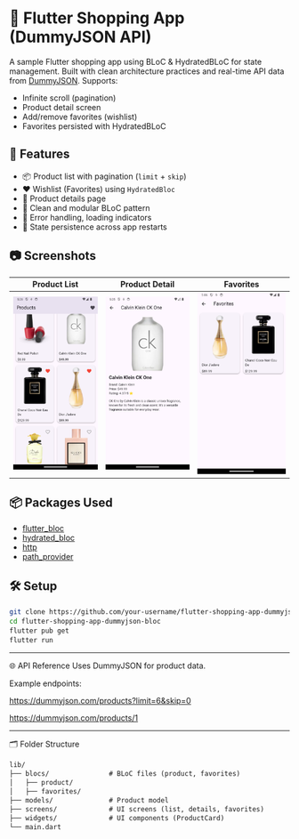 # 🛒 Flutter Shopping App (DummyJSON API)

A sample Flutter shopping app using BLoC & HydratedBLoC for state management. Built with clean architecture practices and real-time API data from [DummyJSON](https://dummyjson.com/products). Supports:

- Infinite scroll (pagination)
- Product detail screen
- Add/remove favorites (wishlist)
- Favorites persisted with HydratedBLoC

## 🚀 Features

- 📦 Product list with pagination (`limit` + `skip`)
- ❤️ Wishlist (Favorites) using `HydratedBloc`
- 🧾 Product details page
- 🧪 Clean and modular BLoC pattern
- 🧼 Error handling, loading indicators
- 🔄 State persistence across app restarts

## 📷 Screenshots

| Product List | Product Detail | Favorites |
|--------------|----------------|-----------|
| ![Product List](screenshots/product_list.png) | ![Product Detail](screenshots/product_detail.png) | ![Favorites](screenshots/favorites.png) |

## 📦 Packages Used

- [flutter_bloc](https://pub.dev/packages/flutter_bloc)
- [hydrated_bloc](https://pub.dev/packages/hydrated_bloc)
- [http](https://pub.dev/packages/http)
- [path_provider](https://pub.dev/packages/path_provider)

## 🛠️ Setup

```bash
git clone https://github.com/your-username/flutter-shopping-app-dummyjson-bloc.git
cd flutter-shopping-app-dummyjson-bloc
flutter pub get
flutter run
```

---

🌐 API Reference
Uses DummyJSON for product data.

Example endpoints:

https://dummyjson.com/products?limit=6&skip=0

https://dummyjson.com/products/1

---

🗂️ Folder Structure

```
lib/
├── blocs/               # BLoC files (product, favorites)
│   ├── product/
│   ├── favorites/
├── models/              # Product model
├── screens/             # UI screens (list, details, favorites)
├── widgets/             # UI components (ProductCard)
└── main.dart 
```

